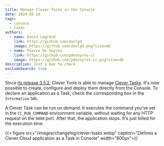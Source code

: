 ```yaml
---
title: Manage Clever Tasks in the Console
date: 2024-05-28
tags:
  - console
  - tasks
authors:
  - name: David Legrand
    link: https://github.com/davlgd
    image: https://github.com/davlgd.png?size=40
  - name: Pierre De Soyres
    link: https://github.com/pdesoyres-cc
    image: https://github.com/pdesoyres-cc.png?size=40
description: Just a box to check
excludeSearch: true
---
```


Since [its release 3.5.2](/changelog/2024-04-11-clever-tools-3.5.2/), Clever Tools is able to manage [Clever Tasks](/doc/develop/tasks/). It's now possible to create, configure and deploy them directly from the Console. To declare an application as a Task, check the corresponding box in the `Information` tab.

A Clever Task can be run on demand. It executes the command you've set in the `CC_RUN_COMMAND` environment variable, without waiting for any HTTP request on the `8080` port. After that, the application stops. It's just billed for the execution time.

{{< figure src="/images/changelog/clever-tasks.webp" caption="Defines a Clever Cloud application as a Task in Console" width="800px">}}
